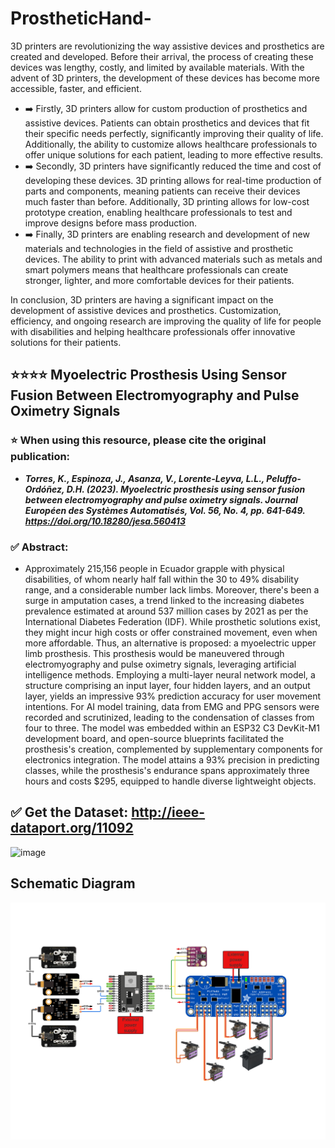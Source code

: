 # ProstheticHand-

3D printers are revolutionizing the way assistive devices and prosthetics are created and developed. Before their arrival, the process of creating these devices was lengthy, costly, and limited by available materials. With the advent of 3D printers, the development of these devices has become more accessible, faster, and efficient.
- ➡️ Firstly, 3D printers allow for custom production of prosthetics and assistive devices. Patients can obtain prosthetics and devices that fit their specific needs perfectly, significantly improving their quality of life. Additionally, the ability to customize allows healthcare professionals to offer unique solutions for each patient, leading to more effective results.
- ➡️ Secondly, 3D printers have significantly reduced the time and cost of developing these devices. 3D printing allows for real-time production of parts and components, meaning patients can receive their devices much faster than before. Additionally, 3D printing allows for low-cost prototype creation, enabling healthcare professionals to test and improve designs before mass production.
- ➡️ Finally, 3D printers are enabling research and development of new materials and technologies in the field of assistive and prosthetic devices. The ability to print with advanced materials such as metals and smart polymers means that healthcare professionals can create stronger, lighter, and more comfortable devices for their patients.

In conclusion, 3D printers are having a significant impact on the development of assistive devices and prosthetics. Customization, efficiency, and ongoing research are improving the quality of life for people with disabilities and helping healthcare professionals offer innovative solutions for their patients.

## ⭐⭐⭐⭐ Myoelectric Prosthesis Using Sensor Fusion Between Electromyography and Pulse Oximetry Signals
### ⭐ When using this resource, please cite the original publication:
- ***Torres, K., Espinoza, J., Asanza, V., Lorente-Leyva, L.L., Peluffo-Ordóñez, D.H. (2023). Myoelectric prosthesis using sensor fusion between electromyography and pulse oximetry signals. Journal Européen des Systèmes Automatisés, Vol. 56, No. 4, pp. 641-649. https://doi.org/10.18280/jesa.560413***

### ✅ Abstract:
- Approximately 215,156 people in Ecuador grapple with physical disabilities, of whom nearly half fall within the 30 to 49% disability range, and a considerable number lack limbs. Moreover, there's been a surge in amputation cases, a trend linked to the increasing diabetes prevalence estimated at around 537 million cases by 2021 as per the International Diabetes Federation (IDF). While prosthetic solutions exist, they might incur high costs or offer constrained movement, even when more affordable. Thus, an alternative is proposed: a myoelectric upper limb prosthesis. This prosthesis would be maneuvered through electromyography and pulse oximetry signals, leveraging artificial intelligence methods. Employing a multi-layer neural network model, a structure comprising an input layer, four hidden layers, and an output layer, yields an impressive 93% prediction accuracy for user movement intentions. For AI model training, data from EMG and PPG sensors were recorded and scrutinized, leading to the condensation of classes from four to three. The model was embedded within an ESP32 C3 DevKit-M1 development board, and open-source blueprints facilitated the prosthesis's creation, complemented by supplementary components for electronics integration. The model attains a 93% precision in predicting classes, while the prosthesis's endurance spans approximately three hours and costs $295, equipped to handle diverse lightweight objects.


## ✅ Get the Dataset: **http://ieee-dataport.org/11092**
![image](https://github.com/jherespi/ProstheticHand-/assets/12642226/984a3b83-52db-4dba-b8e2-8c3b5bd6dbf1)



## Schematic Diagram

![](https://github.com/jherespi/ProstheticHand-/blob/7228d1a3c8c5ed984ad44c8c23345e36a3ceef96/Images/schematic%20model.png)
